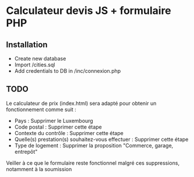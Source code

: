 
# Calculateur devis JS + formulaire PHP


## Installation

- Create new database
- Import /cities.sql
- Add credentials to DB in /inc/connexion.php

## TODO

Le calculateur de prix (index.html) sera adapté pour obtenir un fonctionnement comme suit :

- Pays : Supprimer le Luxembourg
- Code postal : Supprimer cette étape
- Contexte du contrôle : Supprimer cette étape
- Quelle(s) prestation(s) souhaitez-vous effectuer : Supprimer cette étape
- Type de logement : Supprimer la proposition "Commerce, garage, entrepôt"

Veiller à ce que le formulaire reste fonctionnel malgré ces suppressions, notamment à la soumission